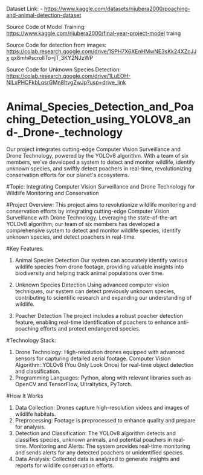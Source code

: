Dataset Link: - 
https://www.kaggle.com/datasets/rijubera2000/poaching-and-animal-detection-dataset 

Source Code of Model Training: https://www.kaggle.com/rijubera2000/final-year-project-model
traing

Source Code for detection from images: https://colab.research.google.com/drive/1SPH7X6XEnHMwNE3sKk24XZcJJx
qx8mh#scrollTo=jT_3KY2NJzWP

Source Code for Unknown Species Detection: 
https://colab.research.google.com/drive/1LuEOH-NlLxPHCFkbLqsrGMn8ltvgZwJp?usp=drive_link


# Animal_Species_Detection_and_Poaching_Detection_using_YOLOV8_and-_Drone-_technology
Our project integrates cutting-edge Computer Vision Surveillance and Drone Technology, powered by the YOLOv8 algorithm. With a team of six members, we've developed a system to detect and monitor wildlife, identify unknown species, and swiftly detect poachers in real-time, revolutionizing conservation efforts for our planet's ecosystems.

#Topic: Integrating Computer Vision Surveillance and Drone Technology for Wildlife Monitoring and Conservation

#Project Overview:
This project aims to revolutionize wildlife monitoring and conservation efforts by integrating cutting-edge Computer Vision Surveillance with Drone Technology. Leveraging the state-of-the-art YOLOv8 algorithm, our team of six members has developed a comprehensive system to detect and monitor wildlife species, identify unknown species, and detect poachers in real-time.

#Key Features:
1. Animal Species Detection
Our system can accurately identify various wildlife species from drone footage, providing valuable insights into biodiversity and helping track animal populations over time.

2. Unknown Species Detection
Using advanced computer vision techniques, our system can detect previously unknown species, contributing to scientific research and expanding our understanding of wildlife.

3. Poacher Detection
The project includes a robust poacher detection feature, enabling real-time identification of poachers to enhance anti-poaching efforts and protect endangered species.

#Technology Stack:
1) Drone Technology: High-resolution drones equipped with advanced sensors for capturing detailed aerial footage.
Computer Vision Algorithm: YOLOv8 (You Only Look Once) for real-time object detection and classification.
2) Programming Languages: Python, along with relevant libraries such as OpenCV and TensorFlow, Ultraltytics, PyTorch.

#How It Works
1) Data Collection: Drones capture high-resolution videos and images of wildlife habitats.
2) Preprocessing: Footage is preprocessed to enhance quality and prepare for analysis.
3) Detection and Classification: The YOLOv8 algorithm detects and classifies species, unknown animals, and potential poachers in real-time.
Monitoring and Alerts: The system provides real-time monitoring and sends alerts for any detected poachers or unidentified species.
4) Data Analysis: Collected data is analyzed to generate insights and reports for wildlife conservation efforts.
